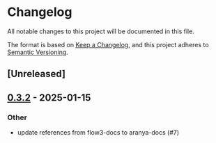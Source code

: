 # Changelog

All notable changes to this project will be documented in this file.

The format is based on [Keep a Changelog](https://keepachangelog.com/en/1.0.0/),
and this project adheres to [Semantic Versioning](https://semver.org/spec/v2.0.0.html).

## [Unreleased]

## [0.3.2](https://github.com/aranya-project/aranya-core/compare/aranya-policy-vm-v0.3.1...aranya-policy-vm-v0.3.2) - 2025-01-15

### Other

- update references from flow3-docs to aranya-docs (#7)
